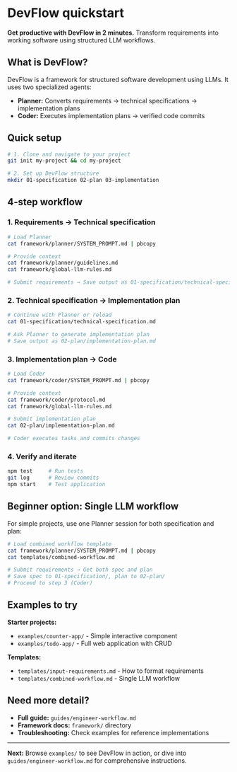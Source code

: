 # DevFlow quickstart

**Get productive with DevFlow in 2 minutes.** Transform requirements into working software using structured LLM workflows.

## What is DevFlow?

DevFlow is a framework for structured software development using LLMs. It uses two specialized agents:
- **Planner:** Converts requirements → technical specifications → implementation plans
- **Coder:** Executes implementation plans → verified code commits

## Quick setup

```bash
# 1. Clone and navigate to your project
git init my-project && cd my-project

# 2. Set up DevFlow structure
mkdir 01-specification 02-plan 03-implementation
```

## 4-step workflow

### 1. Requirements → Technical specification

```bash
# Load Planner
cat framework/planner/SYSTEM_PROMPT.md | pbcopy

# Provide context
cat framework/planner/guidelines.md
cat framework/global-llm-rules.md

# Submit requirements → Save output as 01-specification/technical-specification.md
```

### 2. Technical specification → Implementation plan

```bash
# Continue with Planner or reload
cat 01-specification/technical-specification.md

# Ask Planner to generate implementation plan
# Save output as 02-plan/implementation-plan.md
```

### 3. Implementation plan → Code

```bash
# Load Coder  
cat framework/coder/SYSTEM_PROMPT.md | pbcopy

# Provide context
cat framework/coder/protocol.md
cat framework/global-llm-rules.md

# Submit implementation plan
cat 02-plan/implementation-plan.md

# Coder executes tasks and commits changes
```

### 4. Verify and iterate

```bash
npm test     # Run tests
git log      # Review commits
npm start    # Test application
```

## Beginner option: Single LLM workflow

For simple projects, use one Planner session for both specification and plan:

```bash
# Load combined workflow template
cat framework/planner/SYSTEM_PROMPT.md | pbcopy
cat templates/combined-workflow.md

# Submit requirements → Get both spec and plan
# Save spec to 01-specification/, plan to 02-plan/
# Proceed to step 3 (Coder)
```

## Examples to try

**Starter projects:**
- `examples/counter-app/` - Simple interactive component  
- `examples/todo-app/` - Full web application with CRUD

**Templates:**
- `templates/input-requirements.md` - How to format requirements
- `templates/combined-workflow.md` - Single LLM workflow

## Need more detail?

- **Full guide:** `guides/engineer-workflow.md`
- **Framework docs:** `framework/` directory
- **Troubleshooting:** Check examples for reference implementations

---

**Next:** Browse `examples/` to see DevFlow in action, or dive into `guides/engineer-workflow.md` for comprehensive instructions. 